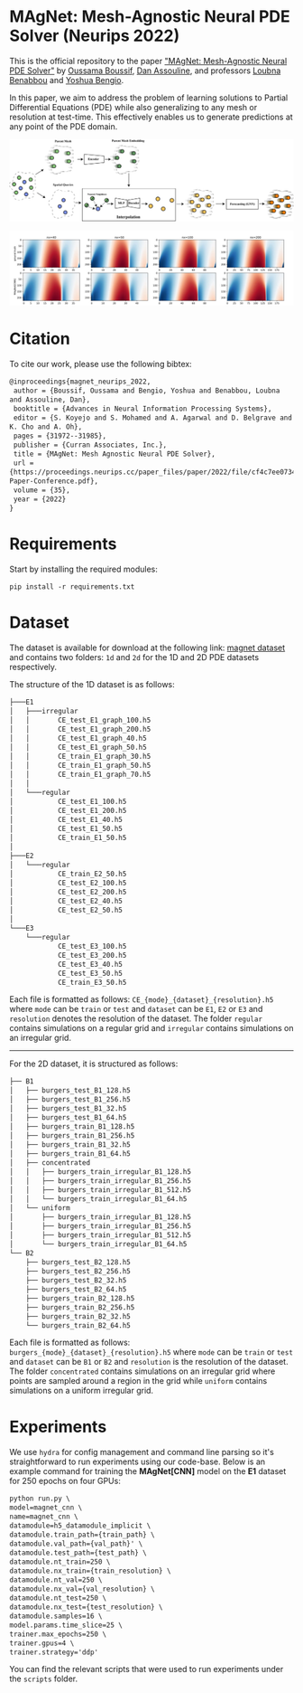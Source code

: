 # MAgNet: Mesh-Agnostic Neural PDE Solver (Neurips 2022)
This is the official repository to the paper ["MAgNet: Mesh-Agnostic Neural PDE Solver"](https://arxiv.org/abs/2210.05495) by [Oussama Boussif](https://jaggbow.github.io), [Dan Assouline](https://github.com/danassou), and professors [Loubna Benabbou](https://www.uqar.ca/universite/a-propos-de-l-uqar/departements/unites-departementales-des-sciences-de-la-gestion/benabbou-lobna) and [Yoshua Bengio](https://yoshuabengio.org/). 

In this paper, we aim to address the problem of learning solutions to Partial Differential Equations (PDE) while also generalizing to any mesh or resolution at test-time. This effectively enables us to generate predictions at any point of the PDE domain.  

![MAgNet](assets/magnet.jpg "MAgNet: Mesh-Agnostic Neural PDE Solver")

![Predictions](assets/predictions.JPG "Predictions vs Ground-Truth for different resolutions")
# Citation
To cite our work, please use the following bibtex:
```
@inproceedings{magnet_neurips_2022,
 author = {Boussif, Oussama and Bengio, Yoshua and Benabbou, Loubna and Assouline, Dan},
 booktitle = {Advances in Neural Information Processing Systems},
 editor = {S. Koyejo and S. Mohamed and A. Agarwal and D. Belgrave and K. Cho and A. Oh},
 pages = {31972--31985},
 publisher = {Curran Associates, Inc.},
 title = {MAgNet: Mesh Agnostic Neural PDE Solver},
 url = {https://proceedings.neurips.cc/paper_files/paper/2022/file/cf4c7ee0734cdfe09a099cf6cd7b117a-Paper-Conference.pdf},
 volume = {35},
 year = {2022}
}
```
# Requirements

Start by installing the required modules:
```
pip install -r requirements.txt
```
# Dataset
The dataset is available for download at the following link: [magnet dataset](https://www.dropbox.com/sh/5d8vq03vmw21dhf/AAD1nK5ElGTiQ3dkoGjstthHa?dl=0) and contains two folders: ``1d`` and ``2d`` for the 1D and 2D PDE datasets respectively.

The structure of the 1D dataset is as follows:
```
├───E1
│   ├───irregular
│   │       CE_test_E1_graph_100.h5
│   │       CE_test_E1_graph_200.h5
│   │       CE_test_E1_graph_40.h5
│   │       CE_test_E1_graph_50.h5
│   │       CE_train_E1_graph_30.h5
│   │       CE_train_E1_graph_50.h5
│   │       CE_train_E1_graph_70.h5
│   │       
│   └───regular
│           CE_test_E1_100.h5
│           CE_test_E1_200.h5
│           CE_test_E1_40.h5
│           CE_test_E1_50.h5
│           CE_train_E1_50.h5
│           
├───E2
│   └───regular
│           CE_train_E2_50.h5
│           CE_test_E2_100.h5
│           CE_test_E2_200.h5
│           CE_test_E2_40.h5
│           CE_test_E2_50.h5
│           
└───E3
    └───regular
            CE_test_E3_100.h5
            CE_test_E3_200.h5
            CE_test_E3_40.h5
            CE_test_E3_50.h5
            CE_train_E3_50.h5
```

Each file is formatted as follows: `CE_{mode}_{dataset}_{resolution}.h5` where `mode` can be `train` or `test` and `dataset` can be `E1`, `E2` or `E3` and `resolution` denotes the resolution of the dataset. The folder `regular` contains simulations on a regular grid and `irregular` contains simulations on an irregular grid.

---------

For the 2D dataset, it is structured as follows:
```
├── B1
│   ├── burgers_test_B1_128.h5
│   ├── burgers_test_B1_256.h5
│   ├── burgers_test_B1_32.h5
│   ├── burgers_test_B1_64.h5
│   ├── burgers_train_B1_128.h5
│   ├── burgers_train_B1_256.h5
│   ├── burgers_train_B1_32.h5
│   ├── burgers_train_B1_64.h5
│   ├── concentrated
│   │   ├── burgers_train_irregular_B1_128.h5
│   │   ├── burgers_train_irregular_B1_256.h5
│   │   ├── burgers_train_irregular_B1_512.h5
│   │   └── burgers_train_irregular_B1_64.h5
│   └── uniform
│       ├── burgers_train_irregular_B1_128.h5
│       ├── burgers_train_irregular_B1_256.h5
│       ├── burgers_train_irregular_B1_512.h5
│       └── burgers_train_irregular_B1_64.h5
└── B2
    ├── burgers_test_B2_128.h5
    ├── burgers_test_B2_256.h5
    ├── burgers_test_B2_32.h5
    ├── burgers_test_B2_64.h5
    ├── burgers_train_B2_128.h5
    ├── burgers_train_B2_256.h5
    ├── burgers_train_B2_32.h5
    └── burgers_train_B2_64.h5
```
Each file is formatted as follows: `burgers_{mode}_{dataset}_{resolution}.h5` where `mode` can be `train` or `test` and `dataset` can be `B1` or `B2` and `resolution` is the resolution of the dataset. The folder `concentrated` contains simulations on an irregular grid where points are sampled around a region in the grid while `uniform` contains simulations on a uniform irregular grid.
# Experiments
We use `hydra` for config management and command line parsing so it's straightforward to run experiments using our code-base. Below is an example command for training the **MAgNet[CNN]** model on the **E1** dataset for 250 epochs on four GPUs:
```
python run.py \
model=magnet_cnn \
name=magnet_cnn \
datamodule=h5_datamodule_implicit \
datamodule.train_path={train_path} \
datamodule.val_path={val_path}' \
datamodule.test_path={test_path} \
datamodule.nt_train=250 \
datamodule.nx_train={train_resolution} \
datamodule.nt_val=250 \
datamodule.nx_val={val_resolution} \
datamodule.nt_test=250 \
datamodule.nx_test={test_resolution} \
datamodule.samples=16 \
model.params.time_slice=25 \
trainer.max_epochs=250 \
trainer.gpus=4 \
trainer.strategy='ddp'
```
You can find the relevant scripts that were used to run experiments under the ``scripts`` folder.
